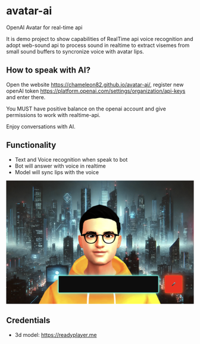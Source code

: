 # avatar-ai

OpenAI Avatar for real-time api

It is demo project to show capabilities of RealTime api voice recognition and adopt web-sound api to process sound in
realtime to extract visemes from small sound buffers to syncronize voice with avatar lips.

## How to speak with AI?

Open the website https://chameleon82.github.io/avatar-ai/,
register new openAI token https://platform.openai.com/settings/organization/api-keys and enter there.

You MUST have positive balance on the openai account and give permissions to work with realtime-api.

Enjoy conversations with AI.

## Functionality

- Text and Voice recognition when speak to bot
- Bot will answer with voice in realtime
- Model will sync lips with the voice

![avatar](docs/avatar-ai.png)

## Credentials

- 3d model: https://readyplayer.me

